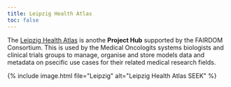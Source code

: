 ```yaml
---
title: Leipzig Health Atlas
toc: false
---
```




The [Leipzig Health Atlas](https://www.health-atlas.de) is anothe **Project Hub** supported by the FAIRDOM Consortium. This is used by the Medical Oncologits systems biologists and clinical trials groups to manage, organise and store models data and metadata on psecific use cases for their related medical research fields.


{% include image.html file="Leipzig" alt="Leipzig Health Atlas SEEK" %}
